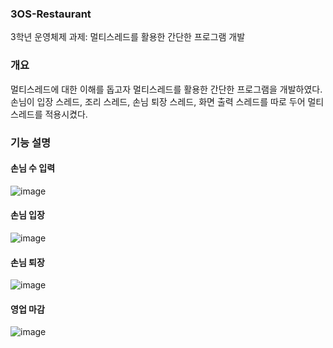 ### 3OS-Restaurant
3학년 운영체제 과제: 멀티스레드를 활용한 간단한 프로그램 개발

### 개요
멀티스레드에 대한 이해를 돕고자 멀티스레드를 활용한 간단한 프로그램을 개발하였다.
손님이 입장 스레드, 조리 스레드, 손님 퇴장 스레드, 화면 출력 스레드를 따로 두어 멀티스레드를 적용시켰다.

### 기능 설명
#### 손님 수 입력
![image](https://user-images.githubusercontent.com/77527453/124612751-8ced4300-dead-11eb-92ff-ebbcd6c71a33.png)

#### 손님 입장
![image](https://user-images.githubusercontent.com/77527453/124613103-dccc0a00-dead-11eb-802b-7a03e90afc1b.png)

#### 손님 퇴장
![image](https://user-images.githubusercontent.com/77527453/124613186-ef464380-dead-11eb-82f1-1db5a232bcfc.png)

#### 영업 마감
![image](https://user-images.githubusercontent.com/77527453/124613249-fe2cf600-dead-11eb-81e1-d0db992f7a0b.png)




